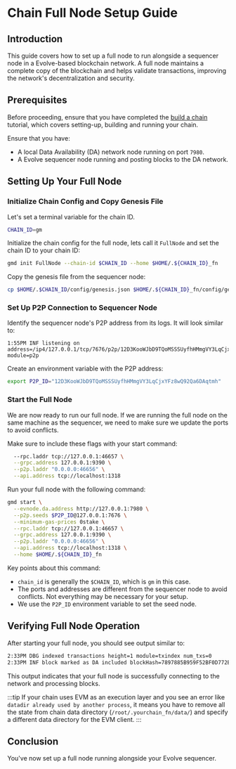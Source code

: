 # Chain Full Node Setup Guide

## Introduction

This guide covers how to set up a full node to run alongside a sequencer node in a Evolve-based blockchain network. A full node maintains a complete copy of the blockchain and helps validate transactions, improving the network's decentralization and security.

## Prerequisites

Before proceeding, ensure that you have completed the [build a chain](./gm-world.md) tutorial, which covers setting-up, building and running your chain.

Ensure that you have:

- A local Data Availability (DA) network node running on port `7980`.
- A Evolve sequencer node running and posting blocks to the DA network.

## Setting Up Your Full Node

### Initialize Chain Config and Copy Genesis File

Let's set a terminal variable for the chain ID.

```bash
CHAIN_ID=gm
```

Initialize the chain config for the full node, lets call it `FullNode` and set the chain ID to your chain ID:

```bash
gmd init FullNode --chain-id $CHAIN_ID --home $HOME/.${CHAIN_ID}_fn
```

Copy the genesis file from the sequencer node:

```bash
cp $HOME/.$CHAIN_ID/config/genesis.json $HOME/.${CHAIN_ID}_fn/config/genesis.json
```

### Set Up P2P Connection to Sequencer Node

Identify the sequencer node's P2P address from its logs. It will look similar to:

```
1:55PM INF listening on address=/ip4/127.0.0.1/tcp/7676/p2p/12D3KooWJbD9TQoMSSSUyfhHMmgVY3LqCjxYFz8wQ92Qa6DAqtmh module=p2p
```

Create an environment variable with the P2P address:

```bash
export P2P_ID="12D3KooWJbD9TQoMSSSUyfhHMmgVY3LqCjxYFz8wQ92Qa6DAqtmh"
```

### Start the Full Node

We are now ready to run our full node. If we are running the full node on the same machine as the sequencer, we need to make sure we update the ports to avoid conflicts.

Make sure to include these flags with your start command:

```sh
  --rpc.laddr tcp://127.0.0.1:46657 \
  --grpc.address 127.0.0.1:9390 \
  --p2p.laddr "0.0.0.0:46656" \
  --api.address tcp://localhost:1318
```

Run your full node with the following command:

```bash
gmd start \
  --evnode.da.address http://127.0.0.1:7980 \
  --p2p.seeds $P2P_ID@127.0.0.1:7676 \
  --minimum-gas-prices 0stake \
  --rpc.laddr tcp://127.0.0.1:46657 \
  --grpc.address 127.0.0.1:9390 \
  --p2p.laddr "0.0.0.0:46656" \
  --api.address tcp://localhost:1318 \
  --home $HOME/.${CHAIN_ID}_fn
```

Key points about this command:

- `chain_id` is generally the `$CHAIN_ID`, which is `gm` in this case.
- The ports and addresses are different from the sequencer node to avoid conflicts. Not everything may be necessary for your setup.
- We use the `P2P_ID` environment variable to set the seed node.

## Verifying Full Node Operation

After starting your full node, you should see output similar to:

``` bash
2:33PM DBG indexed transactions height=1 module=txindex num_txs=0
2:33PM INF block marked as DA included blockHash=7897885B959F52BF0D772E35F8DA638CF8BBC361C819C3FD3E61DCEF5034D1CC blockHeight=5532 module=BlockManager
```

This output indicates that your full node is successfully connecting to the network and processing blocks.

:::tip
If your chain uses EVM as an execution layer and you see an error like `datadir already used by another process`, it means you have to remove all the state from chain data directory (`/root/.yourchain_fn/data/`) and specify a different data directory for the EVM client.
:::

## Conclusion

You've now set up a full node running alongside your Evolve sequencer.
